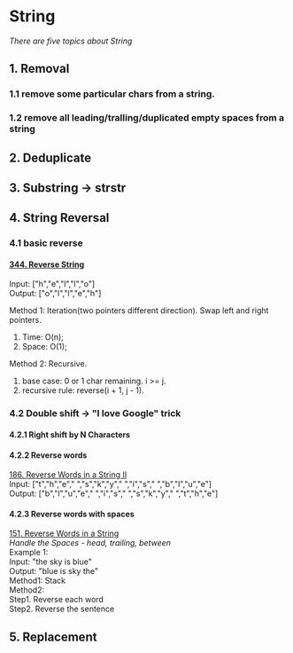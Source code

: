 # String 
*There are five topics about String*

## 1. Removal 
### 1.1 remove some particular chars from a string.
### 1.2 remove all leading/tralling/duplicated empty spaces from a string

## 2. Deduplicate


## 3. Substring -> strstr



## 4. String Reversal  

### 4.1 basic reverse   
#### [344. Reverse String](https://leetcode.com/problems/reverse-string/)    
Input: ["h","e","l","l","o"]   
Output: ["o","l","l","e","h"]    

Method 1:   Iteration(two pointers different direction). Swap left and right pointers.          
1. Time: O(n);     
2. Space: O(1);   

Method 2: Recursive.   
1. base case: 0 or 1 char remaining.  i >= j.     
2. recursive rule: reverse(i + 1, j - 1).      

 
### 4.2 Double shift -> "I love Google" trick
#### 4.2.1 Right shift by N Characters  


#### 4.2.2 Reverse words
[186. Reverse Words in a String II](https://leetcode.com/problems/reverse-words-in-a-string-ii/)   
Input:  ["t","h","e"," ","s","k","y"," ","i","s"," ","b","l","u","e"]  
Output: ["b","l","u","e"," ","i","s"," ","s","k","y"," ","t","h","e"]  

#### 4.2.3 Reverse words with spaces 
[151. Reverse Words in a String](https://leetcode.com/problems/reverse-words-in-a-string/)     
*Handle the Spaces - head, trailing, between*  
Example 1:    
Input: "the sky is blue"  
Output: "blue is sky the"  
Method1: Stack  
Method2:   
Step1. Reverse each word    
Step2. Reverse the sentence   







## 5. Replacement

